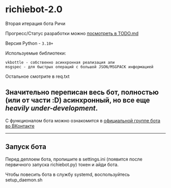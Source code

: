 # richiebot-2.0
Вторая итерация бота Ричи

Прогресс/Статус разработки можно [посмотреть в TODO.md](todo.md)

Версия Python - `3.10+`

Используемые библиотеки:
```
vkbottle - собственно асинхронная реализация апи
msgspec - для быстрых операций с большой JSON/MSGPACK информацией
```
Остальное смотрите в req.txt

Значительно переписан весь бот, полностью (или от части :D) асинхронный, но все еще *heavily under-development*.
---

С функционалом бота можно ознакомится в [официальной группе бота во ВКонтакте](https://vk.com/richie_bot)

---
## Запуск бота
Перед деплоем бота, пропишите в settings.ini (появится после первичного запуска richiebot.py) токен и айди бота.

Чтобы повесить бота в службу systemd, воспользуйтесь setup_daemon.sh
